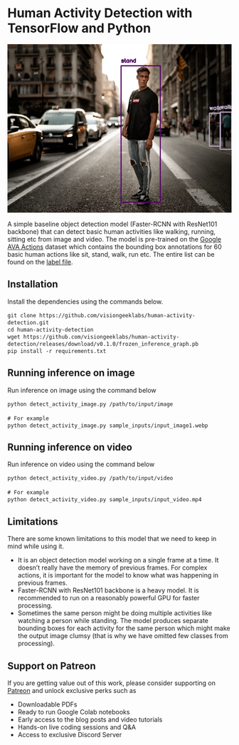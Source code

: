 # Human Activity Detection with TensorFlow and Python
![](sample_outputs/output_image3.jpg)

A simple baseline object detection model (Faster-RCNN with ResNet101 backbone) that can detect basic human activities like walking, running, sitting etc from image and video. The model is pre-trained on the [Google AVA Actions](https://research.google.com/ava/)  dataset which contains the bounding box annotations for 60 basic human actions like sit, stand, walk, run etc. The entire list can be found on the [label file](labels.txt).

## Installation
Install the dependencies using the commands below.
```
git clone https://github.com/visiongeeklabs/human-activity-detection.git
cd human-activity-detection
wget https://github.com/visiongeeklabs/human-activity-detection/releases/download/v0.1.0/frozen_inference_graph.pb
pip install -r requirements.txt
```

## Running inference on image
Run inference on image using the command below
```
python detect_activity_image.py /path/to/input/image

# For example
python detect_activity_image.py sample_inputs/input_image1.webp
```

## Running inference on video
Run inference on video using the command below
```
python detect_activity_video.py /path/to/input/video

# For example
python detect_activity_video.py sample_inputs/input_video.mp4
```

## Limitations
There are some known limitations to this model that we need to keep in mind while using it.
- It is an object detection model working on a single frame at a time. It doesn’t really have the memory of previous frames. For complex actions, it is important for the model to know what was happening in previous frames.
- Faster-RCNN with ResNet101 backbone is a heavy model. It is recommended to run on a reasonably powerful GPU for faster processing.
- Sometimes the same person might be doing multiple activities like watching a person while standing. The model produces separate bounding boxes for each activity for the same person which might make the output image clumsy (that is why we have omitted few classes from processing).

## Support on Patreon
If you are getting value out of this work, please consider supporting on [Patreon](https://www.patreon.com/arunponnusamy) and unlock exclusive perks such as 
- Downloadable PDFs
- Ready to run Google Colab notebooks 
- Early access to the blog posts and video tutorials
- Hands-on live coding sessions and Q&A
- Access to exclusive Discord Server
